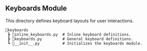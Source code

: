 ## Keyboards Module
This directory defines keyboard layouts for user interactions.

```plaintext
📂keyboards
 ┣ 📜inline_keyboards.py  # Inline keyboard definitions.
 ┣ 📜keyboards.py         # General keyboard definitions.
 ┗ 📜__init__.py          # Initializes the keyboards module.
```